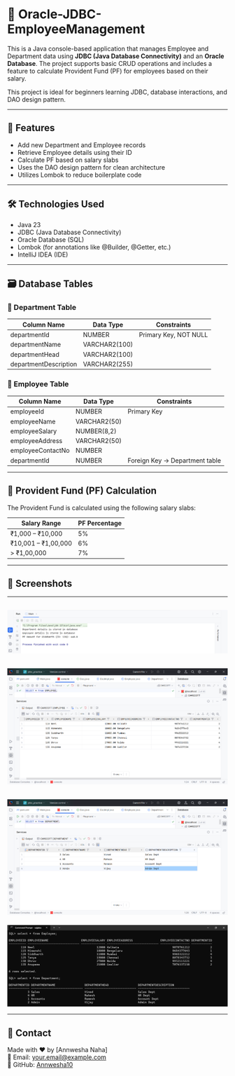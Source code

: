 # 🏢 Oracle-JDBC-EmployeeManagement

This is a Java console-based application that manages Employee and Department data using **JDBC (Java Database Connectivity)** and an **Oracle Database**. The project supports basic CRUD operations and includes a feature to calculate Provident Fund (PF) for employees based on their salary.

This project is ideal for beginners learning JDBC, database interactions, and DAO design pattern.

---

## 📌 Features

- Add new Department and Employee records
- Retrieve Employee details using their ID
- Calculate PF based on salary slabs
- Uses the DAO design pattern for clean architecture
- Utilizes Lombok to reduce boilerplate code

---

## 🛠️ Technologies Used

- Java 23
- JDBC (Java Database Connectivity)
- Oracle Database (SQL)
- Lombok (for annotations like @Builder, @Getter, etc.)
- IntelliJ IDEA (IDE)

---

## 🗃️ Database Tables

### 🔹 Department Table

| Column Name           | Data Type      | Constraints            |
|-----------------------|----------------|-------------------------|
| departmentId          | NUMBER         | Primary Key, NOT NULL  |
| departmentName        | VARCHAR2(100)  |                         |
| departmentHead        | VARCHAR2(100)  |                         |
| departmentDescription | VARCHAR2(255)  |                         |

### 🔹 Employee Table

| Column Name       | Data Type     | Constraints                     |
|-------------------|---------------|----------------------------------|
| employeeId        | NUMBER        | Primary Key                     |
| employeeName      | VARCHAR2(50)  |                                  |
| employeeSalary    | NUMBER(8,2)   |                                  |
| employeeAddress   | VARCHAR2(50)  |                                  |
| employeeContactNo | NUMBER        |                                  |
| departmentId      | NUMBER        | Foreign Key → Department table |

---

## 🧮 Provident Fund (PF) Calculation

The Provident Fund is calculated using the following salary slabs:

| Salary Range        | PF Percentage |
|---------------------|----------------|
| ₹1,000 – ₹10,000    | 5%             |
| ₹10,001 – ₹1,00,000 | 6%             |
| > ₹1,00,000         | 7%             |

---

## 📸 Screenshots
---
![image alt](https://github.com/Annwesha10/Oracle-JDBC-EmployeeManagement/blob/f7145993dfbecf5f210e57a44c15e09968d56b33/Screenshot%202025-07-03%20170813.png)
---
![image alt](https://github.com/Annwesha10/Oracle-JDBC-EmployeeManagement/blob/f7145993dfbecf5f210e57a44c15e09968d56b33/Screenshot%202025-07-03%20171125.png)
---
![image alt](https://github.com/Annwesha10/Oracle-JDBC-EmployeeManagement/blob/f7145993dfbecf5f210e57a44c15e09968d56b33/Screenshot%202025-07-03%20171146.png)
---
![image alt](https://github.com/Annwesha10/Oracle-JDBC-EmployeeManagement/blob/f7145993dfbecf5f210e57a44c15e09968d56b33/Screenshot%202025-07-03%20172001.png)

---

## 📧 Contact

Made with ❤️ by [Annwesha Naha]  
📧 Email: your.email@example.com  
🔗 GitHub: [Annwesha10](https://github.com/Annwesha10)
